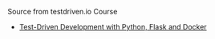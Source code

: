 Source from testdriven.io Course
- [Test-Driven Development with Python, Flask and Docker](https://testdriven.io/courses/tdd-flask/)
